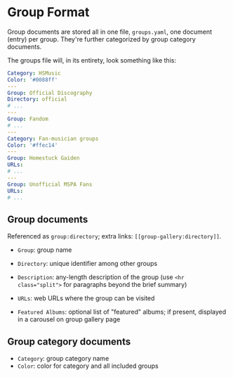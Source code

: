 # Group Format

Group documents are stored all in one file, `groups.yaml`, one document (entry) per group. They're further categorized by group category documents.

The groups file will, in its entirety, look something like this:

```yaml
Category: HSMusic
Color: '#0088ff'
---
Group: Official Discography
Directory: official
# ...
---
Group: Fandom
# ...
---
Category: Fan-musician groups
Color: '#ffec14'
---
Group: Homestuck Gaiden
URLs:
# ...
---
Group: Unofficial MSPA Fans
URLs:
# ...
```

## Group documents

Referenced as `group:directory`; extra links: `[[group-gallery:directory]]`.

* `Group`: group name
* `Directory`: unique identifier among other groups
* `Description`: any-length description of the group (use `<hr class="split">` for paragraphs beyond the brief summary)
* `URLs`: web URLs where the group can be visited

* `Featured Albums`: optional list of "featured" albums; if present, displayed in a carousel on group gallery page

## Group category documents

* `Category`: group category name
* `Color`: color for category and all included groups
